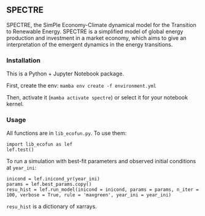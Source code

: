 ## SPECTRE

SPECTRE, the SimPle Economy-Climate dynamical model for the Transition to Renewable Energy.  SPECTRE is a simplified model of global energy production and investment in a market economy, which aims to give an interpretation of the emergent dynamics in the energy transitions.

### Installation

This is a Python + Jupyter Notebook package.

First, create the env: `mamba env create -f environment.yml`

Then, activate it (`mamba activate spectre`) or select it for your notebook kernel.

### Usage

All functions are in `lib_ecofun.py`. To use them:
```
import lib_ecofun as lef
lef.test()
```

To run a simulation with best-fit parameters and observed initial conditions at `year_ini`:
```
inicond = lef.inicond_yr(year_ini)
params = lef.best_params.copy()
resu_hist = lef.run_model(inicond = inicond, params = params, n_iter = 100, verbose = True, rule = 'maxgreen', year_ini = year_ini)
```

`resu_hist` is a dictionary of xarrays.
